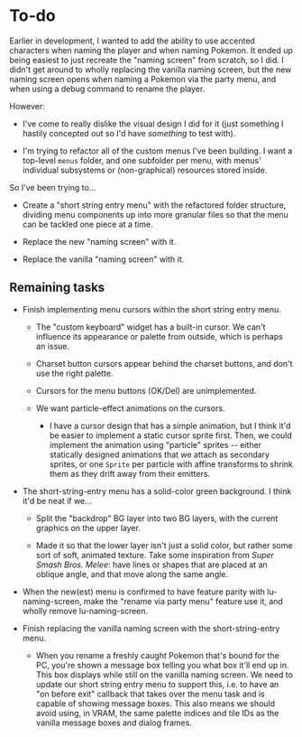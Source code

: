 
# To-do

Earlier in development, I wanted to add the ability to use accented characters when naming the player and when naming Pokemon. It ended up being easiest to just recreate the "naming screen" from scratch, so I did. I didn't get around to wholly replacing the vanilla naming screen, but the new naming screen opens when naming a Pokemon via the party menu, and when using a debug command to rename the player.

However:

* I've come to really dislike the visual design I did for it (just something I hastily concepted out so I'd have *something* to test with).

* I'm trying to refactor all of the custom menus I've been building. I want a top-level `menus` folder, and one subfolder per menu, with menus' individual subsystems or (non-graphical) resources stored inside.

So I've been trying to...

* Create a "short string entry menu" with the refactored folder structure, dividing menu components up into more granular files so that the menu can be tackled one piece at a time.

* Replace the new "naming screen" with it.

* Replace the vanilla "naming screen" with it.



## Remaining tasks

* Finish implementing menu cursors within the short string entry menu.

  * The "custom keyboard" widget has a built-in cursor. We can't influence its appearance or palette from outside, which is perhaps an issue.
  
  * Charset button cursors appear behind the charset buttons, and don't use the right palette.
  
  * Cursors for the menu buttons (OK/Del) are unimplemented.
  
  * We want particle-effect animations on the cursors.
    
    * I have a cursor design that has a simple animation, but I think it'd be easier to implement a static cursor sprite first. Then, we could implement the animation using "particle" sprites -- either statically designed animations that we attach as secondary sprites, or one `Sprite` per particle with affine transforms to shrink them as they drift away from their emitters.
    
* The short-string-entry menu has a solid-color green background. I think it'd be neat if we...

  * Split the "backdrop" BG layer into two BG layers, with the current graphics on the upper layer.
  
  * Made it so that the lower layer isn't just a solid color, but rather some sort of soft, animated texture. Take some inspiration from *Super Smash Bros. Melee*: have lines or shapes that are placed at an oblique angle, and that move along the same angle.

* When the new(est) menu is confirmed to have feature parity with lu-naming-screen, make the "rename via party menu" feature use it, and wholly remove lu-naming-screen.

* Finish replacing the vanilla naming screen with the short-string-entry menu.

  * When you rename a freshly caught Pokemon that's bound for the PC, you're shown a message box telling you what box it'll end up in. This box displays while still on the vanilla naming screen. We need to update our short string entry menu to support this, i.e. to have an "on before exit" callback that takes over the menu task and is capable of showing message boxes. This also means we should avoid using, in VRAM, the same palette indices and tile IDs as the vanilla message boxes and dialog frames.
